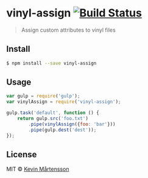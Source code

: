 # vinyl-assign [![Build Status](http://img.shields.io/travis/kevva/vinyl-assign.svg?style=flat)](https://travis-ci.org/kevva/vinyl-assign)

> Assign custom attributes to vinyl files

## Install

```bash
$ npm install --save vinyl-assign
```

## Usage

```js
var gulp = require('gulp');
var vinylAssign = require('vinyl-assign');

gulp.task('default', function () {
	return gulp.src('foo.txt')
		.pipe(vinylAssign({foo: 'bar'}))
		.pipe(gulp.dest('dest'));
});
```

## License

MIT © [Kevin Mårtensson](https://github.com/kevva)
